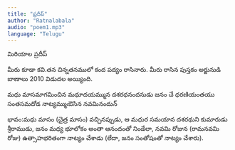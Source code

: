 ```yaml
---
title: "ప్రదీప్"
author: "Ratnalabala"
audio: "poem1.mp3"
language: "Telugu"
---
```

మిరియాల ప్రదీప్

మీరు కూడా కవి.తన చిన్నతనములో కంద పద్యం రాసినారు. మీరు రాసిన పుస్తకం అర్జునుడి బాణాలు  2010 విడుదల అయ్యింది.


మధు మాసమాగమించిన
మధూదయమ్మున దశరధనందనుడు జనం
చే ధరణియంతయు సంతసమదోడ
నాట్యమ్ముఁఔసిన నవమినందున్

భావం:మధు మాసం (చైత్ర మాసం) వచ్చినప్పుడు, ఆ మధుర సమయాన దశరథుని కుమారుడు శ్రీరాముడు, జనం మధ్య భూలోకం అంతా ఆనందంతో నిండేలా, నవమి రోజున (రామనవమి రోజు) ఉత్సాహభరితంగా నాట్యం చేశాడు (లేదా, జనం సంతోషంతో నాట్యం చేశారు).
